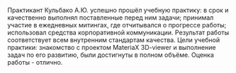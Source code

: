 Практикант Кульбако А.Ю. успешно прошёл учебную практику: в срок и качественно выполнял поставленные перед ним задачи; принимал участие в ежедневных митингах, где отчитывался о прогрессе работы; использовал средства корпоративной коммуникации. Результат работы соответствует всем внутренним стандартам качества. Цели учебной практики: знакомство с проектом MateriaX 3D-viewer и выполнение задач по его развитию, были достигнуты в полном объёме. Оценка работы - отлично.